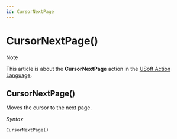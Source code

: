 ```yaml
---
id: CursorNextPage
---
```


# CursorNextPage()



> [!NOTE]
> This article is about the **CursorNextPage** action in the [USoft Action Language](/docs/Task%20flow/Action%20Language%20reference/USoft%20Action%20Language.md).

## **CursorNextPage()**

Moves the cursor to the next page.

*Syntax*

```
CursorNextPage()
```

 